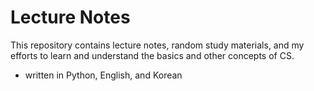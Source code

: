 # Lecture Notes

This repository contains lecture notes, random study materials, and my efforts to learn and understand the basics and other concepts of CS.

* written in Python, English, and Korean
